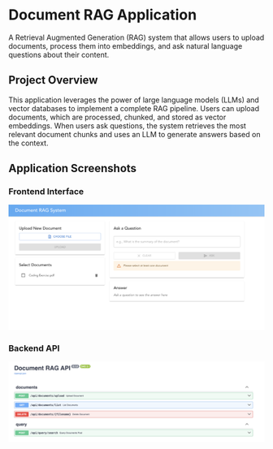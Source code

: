# Document RAG Application
A Retrieval Augmented Generation (RAG) system that allows users to upload documents, process them into embeddings, and ask natural language questions about their content.

## Project Overview

This application leverages the power of large language models (LLMs) and vector databases to implement a complete RAG pipeline. Users can upload documents, which are processed, chunked, and stored as vector embeddings. When users ask questions, the system retrieves the most relevant document chunks and uses an LLM to generate answers based on the context.

## Application Screenshots

### Frontend Interface
<div align="center">
  <img src="./images/frontend.png" alt="React Frontend Interface" width="800"/>
</div>

### Backend API
<div align="center">
  <img src="./images/backend.png" alt="FastAPI Backend" width="800"/>
</div>
